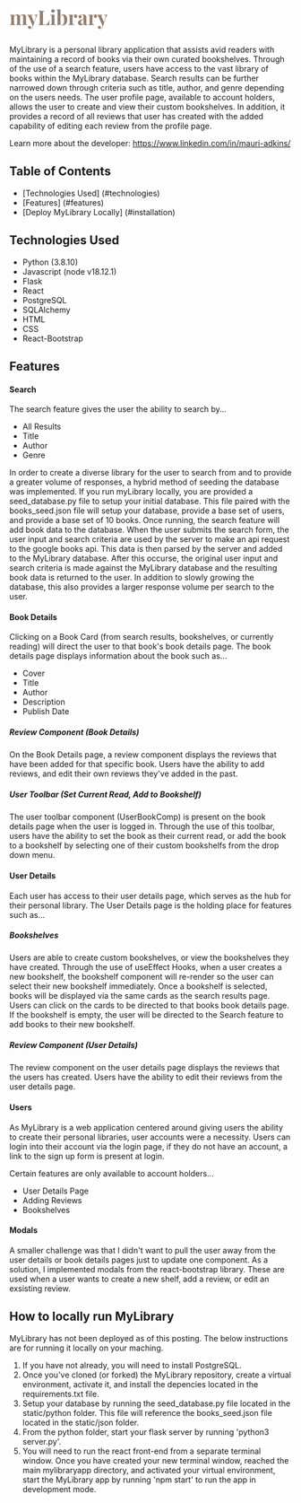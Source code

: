 # ![myLibrary](https://github.com/LadkinsM/mylibrary/blob/main/static/readme_images/myLibrarytxt.png "My Library Text")

MyLibrary is a personal library application that assists avid readers with maintaining a record of books via their own curated bookshelves.  Through of the use of a search feature, users have access to the vast library of books within the MyLibrary database. Search results can be further narrowed down through criteria such as title, author, and genre depending on the users needs. The user profile page, available to account holders, allows the user to create and view their custom bookshelves. In addition, it provides a record of all reviews that user has created with the added capability of editing each review from the profile page.

Learn more about the developer: https://www.linkedin.com/in/mauri-adkins/

## Table of Contents
* [Technologies Used] (#technologies)
* [Features] (#features)
* [Deploy MyLibrary Locally] (#installation)

## <a name="technologies"></a>Technologies Used
* Python (3.8.10)
* Javascript (node v18.12.1)
* Flask
* React
* PostgreSQL
* SQLAlchemy
* HTML
* CSS
* React-Bootstrap

## <a name="features"></a>Features

#### Search

The search feature gives the user the ability to search by...
* All Results
* Title
* Author
* Genre

In order to create a diverse library for the user to search from and to provide a greater volume of responses, a hybrid method of seeding the database was implemented. If you run myLibrary locally, you are provided a seed_database.py file to setup your initial database. This file paired with the  books_seed.json file will setup your database, provide a base set of users, and provide a base set of 10 books. Once running, the search feature will add book data to the database. When the user submits the search form, the user input and search criteria are used by the server to make an api request to the google books api. This data is then parsed by the server and added to the MyLibrary database. After this occurse, the original user input and search criteria is made against the MyLibrary database and the resulting book data is returned to the user. In addition to slowly growing the database, this also provides a larger response volume per search to the user.

#### Book Details

Clicking on a Book Card (from search results, bookshelves, or currently reading) will direct the user to that book's book details page. The book details page displays information about the book such as...
* Cover
* Title
* Author
* Description
* Publish Date

##### Review Component (Book Details)

On the Book Details page, a review component displays the reviews that have been added for that specific book. Users have the ability to add reviews, and edit their own reviews they've added in the past.

##### User Toolbar (Set Current Read, Add to Bookshelf)

The user toolbar component (UserBookComp) is present on the book details page when the user is logged in. Through the use of this toolbar, users have the ability to set the book as their current read, or add the book to a bookshelf by selecting one of their custom bookshelfs from the drop down menu. 

#### User Details

Each user has access to their user details page, which serves as the hub for their personal library. The User Details page is the holding place for features such as...

##### Bookshelves
Users are able to create custom bookshelves, or view the bookshelves they have created. Through the use of useEffect Hooks, when a user creates a new bookshelf, the bookshelf component will re-render so the user can select their new bookshelf immediately. Once a bookshelf is selected, books will be displayed via the same cards as the search results page. Users can click on the cards to be directed to that books book details page. If the bookshelf is empty, the user will be directed to the Search feature to add books to their new bookshelf.

##### Review Component (User Details)
The review component on the user details page displays the reviews that the users has created. Users have the ability to edit their reviews from the user details page.

#### Users
As MyLibrary is a web application centered around giving users the ability to create their personal libraries, user accounts were a necessity. Users can login into their account via the login page, if they do not have an account, a link to the sign up form is present at login. 

Certain features are only available to account holders...
* User Details Page
* Adding Reviews
* Bookshelves

#### Modals
A smaller challenge was that I didn't want to pull the user away from the user details or book details pages just to update one component. As a solution, I implemented modals from the react-bootstrap library. These are used when a user wants to create a new shelf, add a review, or edit an exsisting review. 

## <a name="installation"></a>How to locally run MyLibrary
MyLibrary has not been deployed as of this posting. The below instructions are for running it locally on your maching.

1. If you have not already, you will need to install PostgreSQL. 
2. Once you've cloned (or forked) the MyLibrary repository, create a virtual environment, activate it, and install the depencies located in the requirements.txt file.
3. Setup your database by running the seed_database.py file located in the static/python folder. This file will reference the books_seed.json file located in the static/json folder.
4. From the python folder, start your flask server by running 'python3 server.py'. 
5. You will need to run the react front-end from a separate terminal window. Once you have created your new terminal window, reached the main mylibraryapp directory, and activated your virtual environment, start the MyLibrary app by running 'npm start' to run the app in development mode.
